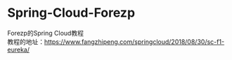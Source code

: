 # Spring-Cloud-Forezp
Forezp的Spring Cloud教程  
教程的地址：https://www.fangzhipeng.com/springcloud/2018/08/30/sc-f1-eureka/
